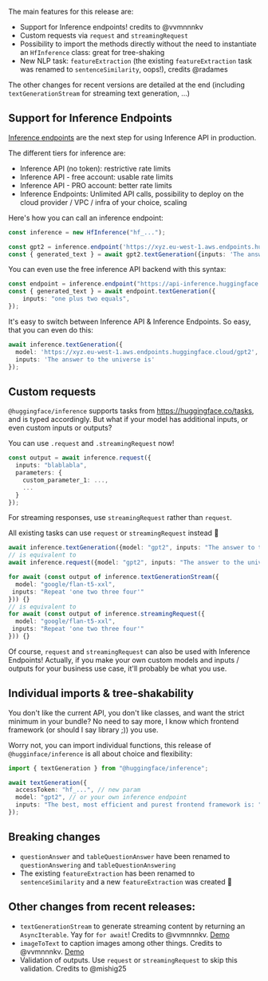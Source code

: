 The main features for this release are:

- Support for Inference endpoints! credits to @vvmnnnkv 
- Custom requests via `request` and `streamingRequest`
- Possibility to import the methods directly without the need to instantiate an `HfInference` class: great for tree-shaking
- New NLP task: `featureExtraction` (the existing `featureExtraction` task was renamed to `sentenceSimilarity`, oops!), credits @radames 


The other changes for recent versions are detailed at the end (including `textGenerationStream` for streaming text generation, ...)

## Support for Inference Endpoints

[Inference endpoints](https://huggingface.co/docs/inference-endpoints/index) are the next step for using Inference API in production.

The different tiers for inference are:

- Inference API (no token): restrictive rate limits
- Inference API - free account: usable rate limits
- Inference API - PRO account: better rate limits
- Inference Endpoints: Unlimited API calls, possibility to deploy on the cloud provider / VPC / infra of your choice, scaling

Here's how you can call an inference endpoint:

```ts
const inference = new HfInference("hf_...");

const gpt2 = inference.endpoint('https://xyz.eu-west-1.aws.endpoints.huggingface.cloud/gpt2');
const { generated_text } = await gpt2.textGeneration({inputs: 'The answer to the universe is'});
```

You can even use the free inference API backend with this syntax:

```ts
const endpoint = inference.endpoint("https://api-inference.huggingface.co/models/google/flan-t5-xxl");
const { generated_text } = await endpoint.textGeneration({
	inputs: "one plus two equals",
});
```

It's easy to switch between Inference API & Inference Endpoints. So easy, that you can even do this:

```ts
await inference.textGeneration({
  model: 'https://xyz.eu-west-1.aws.endpoints.huggingface.cloud/gpt2',
  inputs: 'The answer to the universe is'
});
```

## Custom requests

`@huggingface/inference` supports tasks from https://huggingface.co/tasks, and is typed accordingly. But what if your model has additional inputs, or even custom inputs or outputs?

You can use `.request` and `.streamingRequest` now!

```ts
const output = await inference.request({
  inputs: "blablabla",
  parameters: {
    custom_parameter_1: ...,
    ...
  }
});
```

For streaming responses, use `streamingRequest` rather than `request`.

All existing tasks can use `request` or `streamingRequest` instead :exploding_head: 

```ts
await inference.textGeneration({model: "gpt2", inputs: "The answer to the universe is"});
// is equivalent to
await inference.request({model: "gpt2", inputs: "The answer to the universe is"});

for await (const output of inference.textGenerationStream({
  model: "google/flan-t5-xxl", 
 inputs: "Repeat 'one two three four'"
})) {}
// is equivalent to
for await (const output of inference.streamingRequest({
  model: "google/flan-t5-xxl", 
 inputs: "Repeat 'one two three four'"
})) {}
```

Of course, `request` and `streamingRequest` can also be used with Inference Endpoints! Actually, if you make your own custom models and inputs / outputs for your business use case, it'll probably be what you use.

## Individual imports & tree-shakability

You don't like the current API, you don't like classes, and want the strict minimum in your bundle? No need to say more, I know which frontend framework (or should I say library ;)) you use.

Worry not, you can import individual functions, this release of `@hugginface/inference` is all about choice and flexibility:

```ts
import { textGeneration } from "@huggingface/inference";

await textGeneration({
  accessToken: "hf_...", // new param
  model: "gpt2", // or your own inference endpoint
  inputs: "The best, most efficient and purest frontend framework is: "
});
```

## Breaking changes

- `questionAnswer` and `tableQuestionAnswer` have been renamed to `questionAnswering` and `tableQuestionAnswering`
- The existing `featureExtraction` has been renamed to `sentenceSimilarity` and a new `featureExtraction` was created :bow: 

## Other changes from recent releases:

- `textGenerationStream` to generate streaming content by returning an `AsyncIterable`. Yay for `for await`! Credits to @vvmnnnkv. [Demo](https://huggingface.co/spaces/huggingfacejs/streaming-text-generation)
- `imageToText` to caption images among other things. Credits to @vvmnnnkv. [Demo](https://huggingface.co/spaces/huggingfacejs/image-to-text)
- Validation of outputs. Use `request` or `streamingRequest` to skip this validation. Credits to @mishig25 

